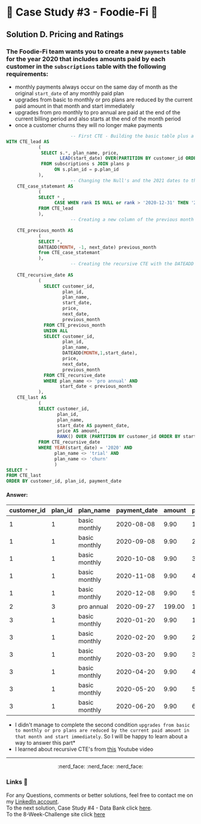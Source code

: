 
# :avocado: Case Study #3 - Foodie-Fi :avocado:

## Solution D. Pricing and Ratings

### The Foodie-Fi team wants you to create a new `payments` table for the year 2020 that includes amounts paid by each customer in the `subscriptions` table with the following requirements:

- monthly payments always occur on the same day of month as the original `start_date` of any monthly paid plan
- upgrades from basic to monthly or pro plans are reduced by the current paid amount in that month and start immediately
- upgrades from pro monthly to pro annual are paid at the end of the current billing period and also starts at the end of the month period
- once a customer churns they will no longer make payments


````sql
						-- First CTE - Building the basic table plus a Lead function
WITH CTE_lead AS
			(
			 SELECT s.*, plan_name, price,
					LEAD(start_date) OVER(PARTITION BY customer_id ORDER BY p.plan_id) rank
			 FROM subscriptions s JOIN plans p
				  ON s.plan_id = p.plan_id
			),  
						-- Changing the Null's and the 2021 dates to the highest date on 2020
	CTE_case_statemant AS
			( 
			SELECT * ,
				  CASE WHEN rank IS NULL or rank > '2020-12-31' THEN '2020-12-31' ELSE rank END next_date
			FROM CTE_lead
			), 
						-- Creating a new column of the previous month in order to get the end of the payments in the recursive CTE

	CTE_previous_month AS
			(
			SELECT *,
			DATEADD(MONTH, -1, next_date) previous_month
			from CTE_case_statemant
			),
						-- Creating the recursive CTE with the DATEADD func in order to get all the monthes that have been paid until meeting 2 conditions
					
	CTE_recursive_date AS
			( 
			  SELECT customer_id,
					 plan_id,
					 plan_name,
					 start_date,
					 price,
					 next_date,
					 previous_month
			  FROM CTE_previous_month
			  UNION ALL
			  SELECT customer_id,
					 plan_id,
					 plan_name,
					 DATEADD(MONTH,1,start_date), 
					 price,
					 next_date,
					 previous_month
			  FROM CTE_recursive_date
			  WHERE plan_name <> 'pro annual' AND
					start_date < previous_month 
			),
	CTE_last AS
			(
			SELECT customer_id,
				   plan_id,
				   plan_name,
				   start_date AS payment_date,
				   price AS amount, 
				   RANK() OVER (PARTITION BY customer_id ORDER BY start_date) AS payment_order
			FROM CTE_recursive_date
			WHERE YEAR(start_date) = '2020' AND
				  plan_name <> 'trial' AND
				  plan_name <> 'churn'  
				  )
SELECT *
FROM CTE_last
ORDER BY customer_id, plan_id, payment_date
````

#### Answer:

customer_id|plan_id|plan_name|payment_date|amount|payment_order
--|--|--|--|--|--|
1|	1	|basic monthly|	2020-08-08	|9.90|	1
1	|1	|basic monthly|	2020-09-08	|9.90	|2
1	|1	|basic monthly|	2020-10-08	|9.90	|3
1	|1	|basic monthly|	2020-11-08	|9.90	|4
1	|1	|basic monthly|	2020-12-08	|9.90	|5
2	|3	|pro annual|	2020-09-27	|199.00	|1
3	|1	|basic monthly|	2020-01-20	|9.90	|1
3	|1	|basic monthly|	2020-02-20	|9.90	|2
3	|1	|basic monthly|	2020-03-20	|9.90	|3
3	|1	|basic monthly|	2020-04-20|	9.90	|4
3	|1	|basic monthly|	2020-05-20	|9.90	|5
3	|1	|basic monthly|	2020-06-20|	9.90	|6


- I didn't manage to complete the second condition `upgrades from basic to monthly or pro plans are reduced by the current paid amount in that month and start immediately`. So I will be happy to learn about a way to answer this part*
- I learned about recursive CTE's from [this](https://www.youtube.com/watch?v=7hZYh9qXxe4&t=1s) Youtube video

***
<p align="center">
  :nerd_face:	:nerd_face:	:nerd_face:	
</p>

### Links :link:

For any Questions, comments or better solutions, feel free to contact me on my [LinkedIn account](https://www.linkedin.com/in/yair-teshuva/).<br/>
To the next solution, Case Study #4 - Data Bank click [here](https://github.com/yairtes/The-8-Week-SQL-Challenge/blob/main/Case%20Study%20%234%20-%20Data%20Bank/A.%20Customer%20Nodes%20Exploration.md).<br/>
To the 8-Week-Challenge site click [here](https://8weeksqlchallenge.com/case-study-1/)
